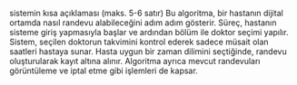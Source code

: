 

sistemin kısa açıklaması (maks. 5-6 satır)
Bu algoritma, bir hastanın dijital ortamda nasıl randevu alabileceğini adım adım gösterir. Süreç, hastanın sisteme giriş yapmasıyla başlar ve ardından bölüm ile doktor seçimi yapılır. Sistem, seçilen doktorun takvimini kontrol ederek sadece müsait olan saatleri hastaya sunar. Hasta uygun bir zaman dilimini seçtiğinde, randevu oluşturularak kayıt altına alınır. Algoritma ayrıca mevcut randevuları görüntüleme ve iptal etme gibi işlemleri de kapsar.

